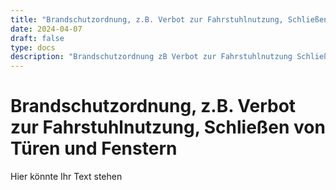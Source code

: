 ```yaml
---
title: "Brandschutzordnung, z.B. Verbot zur Fahrstuhlnutzung, Schließen von Türen und Fenstern"
date: 2024-04-07
draft: false
type: docs
description: "Brandschutzordnung zB Verbot zur Fahrstuhlnutzung Schließen von Türen und Fenstern"
---
```


# Brandschutzordnung, z.B. Verbot zur Fahrstuhlnutzung, Schließen von Türen und Fenstern

Hier könnte Ihr Text stehen